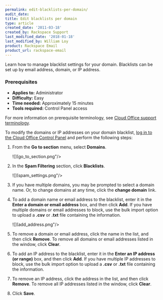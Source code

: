 ```yaml
---
permalink: edit-blacklists-per-domain/
audit_date:
title: Edit blacklists per domain
type: article
created_date: '2011-03-18'
created_by: Rackspace Support
last_modified_date: '2018-01-18'
last_modified_by: William Loy
product: Rackspace Email
product_url: rackspace-email
---
```


Learn how to manage blacklist settings for your domain. Blacklists can
be set up by email address, domain, or IP address.

### Prerequisites

- **Applies to:** Administrator
- **Difficulty:** Easy
- **Time needed:** Approximately 15 minutes
- **Tools required:**  Control Panel access

For more information on prerequisite terminology, see [Cloud Office support terminology](/support/how-to/cloud-office-support-terminology).

To modify the domains or IP addresses on your domain blacklist, [log
in to the Cloud Office Control Panel](https://cp.rackspace.com) and perform the
following steps:

1.  From the **Go to section** menu, select **Domains**.

    ![](go_to_section.png"/>

2.  In the **Spam Filtering** section, click **Blacklists**.

    ![](spam_settings.png"/>

3.  If you have multiple domains, you may be prompted to select a
    domain name. Or, to change domains at any time, click the **change
    domain** link.
4.  To add a domain name or email address to the blacklist, enter it in
    the **Enter a domain or email address** box, and then click
    **Add**. If you have multiple domains or email addresses
    to block, use the bulk import option to upload a **.csv** or **.txt** file
    containing the information.

    ![](add_address.png"/>

6.  To remove a domain or email address, click the name in the list, and
    then click **Remove**. To remove all domains or email addresses listed in the window, click **Clear**.
7.  To add an IP address to the blacklist, enter it in the **Enter an IP
    address (or range)** box, and then click **Add**. If
    you have multiple IP addresses to block, use the bulk import option
    to upload a **.csv** or **.txt** file containing the information.
8.  To remove an IP address, click the address in the list, and then
    click **Remove**. To remove all IP addresses listed in the window, click **Clear**.
9.  Click **Save**.
